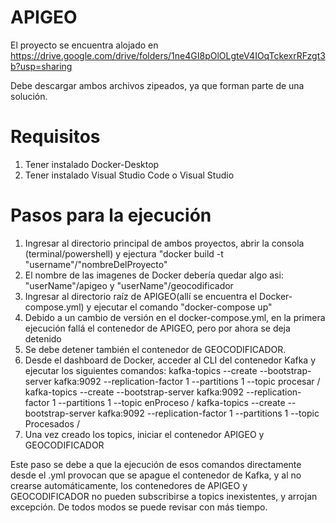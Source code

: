 # APIGEO
El proyecto se encuentra alojado en https://drive.google.com/drive/folders/1ne4GI8pOlOLgteV4IOqTckexrRFzgt3b?usp=sharing

Debe descargar ambos archivos zipeados, ya que forman parte de una solución.


# Requisitos
1. Tener instalado Docker-Desktop
2. Tener instalado Visual Studio Code o Visual Studio

# Pasos para la ejecución
1. Ingresar al directorio principal de ambos proyectos, abrir la consola (terminal/powershell) y ejectura "docker build -t "username"/"nombreDelProyecto"
2. El nombre de las imagenes de Docker debería quedar algo asi: "userName"/apigeo y "userName"/geocodificador
3. Ingresar al directorio raíz de APIGEO(allí se encuentra el Docker-compose.yml) y ejecutar el comando "docker-compose up"
4. Debido a un cambio de versión en el docker-compose.yml, en la primera ejecución fallá el contenedor de APIGEO, pero por ahora se deja detenido
5. Se debe detener también el contenedor de GEOCODIFICADOR. 
6. Desde el dashboard de Docker, acceder al CLI del contenedor Kafka y ejecutar los siguientes comandos:
    kafka-topics --create --bootstrap-server kafka:9092 --replication-factor 1 --partitions 1 --topic procesar /
    kafka-topics --create --bootstrap-server kafka:9092 --replication-factor 1 --partitions 1 --topic enProceso /
    kafka-topics --create --bootstrap-server kafka:9092 --replication-factor 1 --partitions 1 --topic Procesados /
7. Una vez creado los topics, iniciar el contenedor APIGEO y GEOCODIFICADOR

Este paso se debe a que la ejecución de esos comandos directamente desde el .yml provocan que se apague el contenedor de Kafka, y al no crearse automáticamente, los contenedores de APIGEO y GEOCODIFICADOR no pueden subscribirse a topics inexistentes, y arrojan excepción. De todos modos se puede revisar con más tiempo.
